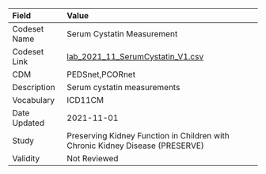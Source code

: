 |Field        |Value                                                                         |
|:------------|:-----------------------------------------------------------------------------|
|Codeset Name |Serum Cystatin Measurement                                                    |
|Codeset Link |[lab_2021_11_SerumCystatin_V1.csv](https://github.com/PEDSnet/Variable-Dictionary/blob/main/lab_meas/lab_2021_11_SerumCystatin_V1.csv)|
|CDM          |PEDSnet,PCORnet                                                               |
|Description  |Serum cystatin measurements                                                   |
|Vocabulary   |ICD11CM                                                                       |
|Date Updated |2021-11-01                                                                    |
|Study        |Preserving Kidney Function in Children with Chronic Kidney Disease (PRESERVE) |
|Validity     |Not Reviewed                                                                  |
